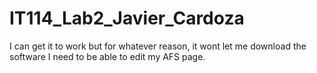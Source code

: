 # IT114_Lab2_Javier_Cardoza
I can get it to work but for whatever reason, it wont let me download the software I need to be able to edit my AFS page. 
